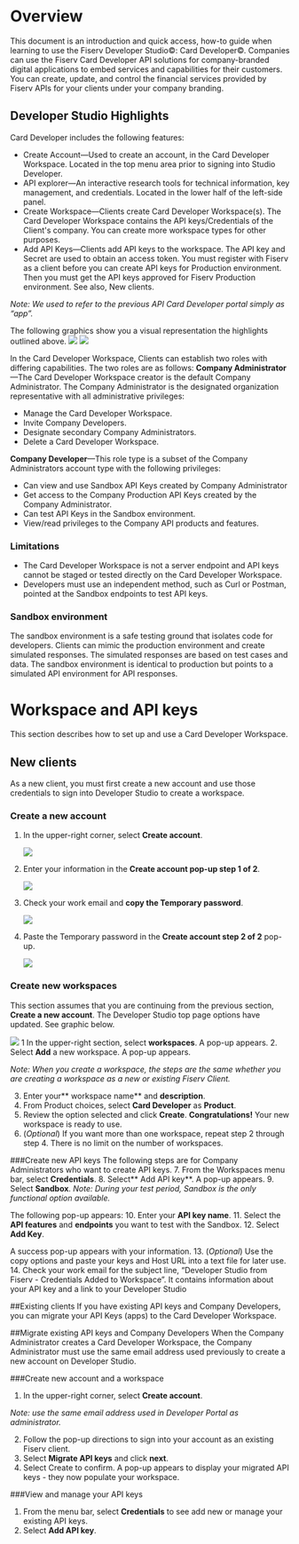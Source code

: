 # Overview
This document is an introduction and quick access, how-to guide when learning to use the Fiserv Developer Studio©: Card Developer©. Companies can use the Fiserv Card Developer API solutions for company-branded digital applications to embed services and capabilities for their customers. You can create, update, and control the financial services provided by Fiserv APIs for your clients under your company branding.

## Developer Studio Highlights
Card Developer includes the following features:
*	Create Account—Used to create an account, in the Card Developer Workspace. Located in the top menu area prior to signing into Studio Developer.
*	API explorer—An interactive research tools for technical information, key management, and credentials. Located in the lower half of the left-side panel.
*	Create Workspace—Clients create Card Developer Workspace(s). The Card Developer Workspace contains the API keys/Credentials of the Client's company. You can create more workspace types for other purposes.
*	Add API Keys—Clients add API keys to the workspace. The API key and Secret are used to obtain an access token. You must register with Fiserv as a client before you can create API keys for Production environment. Then you must get the API keys approved for Fiserv Production environment. See also, New clients.
  
*Note: We used to refer to the previous API Card Developer portal simply as “app”.*

The following graphics show you a visual representation the highlights outlined above. 
![](assets/images/getStarted/CardDev-top.png)
![](assets/images/getStarted/Add-an-API-key-button.png)

In the Card Developer Workspace, Clients can establish two roles with differing capabilities. The two 
roles are as follows:
**Company Administrator**—The Card Developer Workspace creator is the default Company 
Administrator. The Company Administrator is the designated organization representative with all 
administrative privileges:

* Manage the Card Developer Workspace.
* Invite Company Developers.
* Designate secondary Company Administrators. 
* Delete a Card Developer Workspace.

**Company Developer**—This role type is a subset of the Company Administrators account type with the 
following privileges:

* Can view and use Sandbox API Keys created by Company Administrator
* Get access to the Company Production API Keys created by the Company Administrator.
* Can test API Keys in the Sandbox environment.
* View/read privileges to the Company API products and features.

### Limitations
* The Card Developer Workspace is not a server endpoint and API keys cannot be staged or tested 
directly on the Card Developer Workspace. 
* Developers must use an independent method, such as Curl or Postman, pointed at the Sandbox 
endpoints to test API keys.

### Sandbox environment
The sandbox environment is a safe testing ground that isolates code for developers. Clients can mimic 
the production environment and create simulated responses. The simulated responses are based on test 
cases and data. The sandbox environment is identical to production but points to a simulated API 
environment for API responses.

# Workspace and API keys
This section describes how to set up and use a Card Developer Workspace. 

## New clients
As a new client, you must first create a new account and use those credentials to sign into Developer 
Studio to create a workspace.

### Create a new account
1. In the upper-right corner, select **Create account**.
   
   ![](assets/images/getStarted/Create-account.png)

3. Enter your information in the **Create account pop-up step 1 of 2**.
   
   ![](assets/images/getStarted/Create-account-popup.png)

5. Check your work email and **copy the Temporary password**.
   
   ![](assets/images/getStarted/Create-account-popup.png)
   
7. Paste the Temporary password in the **Create account step 2 of 2** pop-up.
   
   ![](assets/images/getStarted/Create-account-popup.png)

### Create new workspaces
This section assumes that you are continuing from the previous section, **Create a new account**. The 
Developer Studio top page options have updated. See graphic below.

   ![](assets/images/getStarted/New-account-Dev-Studio-top-page.png)
1 In the upper-right section, select **workspaces**.
A  pop-up appears.
2. Select **Add** a new workspace. 
A pop-up appears.

*Note: When you create a workspace, the steps are the same whether you are creating a workspace as a 
new or existing Fiserv Client.*

3. Enter your** workspace name** and **description**.
4. From Product choices, select **Card Developer** as **Product**.
5. Review the option selected and click **Create**.
**Congratulations!** Your new workspace is ready to use.
6. (_Optional_) If you want more than one workspace, repeat step 2 through step 4. There is no limit on 
the number of workspaces. 

###Create new API keys
The following steps are for Company Administrators who want to create API keys. 
7. From the Workspaces menu bar, select **Credentials**.
8. Select** Add API key**.
A pop-up appears.
9. Select **Sandbox**. 
*Note: During your test period, Sandbox is the only functional option available.*

The following  pop-up appears:
10. Enter your **API key name**.
11. Select the **API features** and **endpoints** you want to test with the Sandbox. 
12. Select **Add Key**.

A success pop-up appears with your information.
13. (_Optional_) Use the copy options and paste your keys and Host URL into a text file for later use.
14. Check your work email for the subject line, “Developer Studio from Fiserv - Credentials Added to 
Workspace”. It contains information about your API key and a link to your Developer Studio

##Existing clients
If you have existing API keys and Company Developers, you can migrate your API Keys (apps) to the Card 
Developer Workspace.

##Migrate existing API keys and Company Developers
When the Company Administrator creates a Card Developer Workspace, the Company Administrator 
must use the same email address used previously to create a new account on Developer Studio. 

###Create new account and a workspace
1. In the upper-right corner, select **Create account**.

*Note: use the same email address used in Developer Portal as administrator.*

2. Follow the pop-up directions to sign into your account as an existing Fiserv client.
3. Select **Migrate API keys** and click **next**.
4. Select Create to confirm.
A pop-up appears to display your migrated API keys - they now populate your workspace.

###View and manage your API keys
1. From the menu bar, select **Credentials** to see add new or manage your existing API keys.
2. Select **Add API key**.

